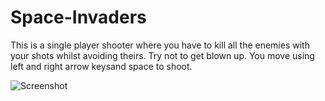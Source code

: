 # Space-Invaders
This is a single player shooter where you have to kill all the enemies with your shots whilst avoiding theirs. Try not to get blown up. You move using left and right arrow keysand space to shoot.



![Screenshot](https://user-images.githubusercontent.com/79054391/146771482-cd6926a4-91b9-46c3-b306-a0a2b99fc14c.png)
